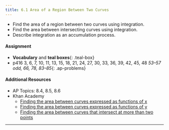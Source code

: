 ```yaml
---
title: 6.1 Area of a Region Between Two Curves
---
```


- Find the area of a region between two curves using integration.
- Find the area between intersecting curves using integration.
- Describe integration as an accumulation process.

#### Assignment

- **Vocabulary** and **teal boxes**{: .teal-box}
- p416 3, 6, 7, 10, 11, 13, 15, 18, 21, 24, 27, 30, 33, 36, 39, 42, 45, 48 *53–57 odd, 66, 78, 83–85*{: .ap-problems}

#### Additional Resources

- AP Topics: 8.4, 8.5, 8.6
- Khan Academy
  - [Finding the area between curves expressed as functions of x](https://www.khanacademy.org/math/ap-calculus-ab/ab-applications-of-integration-new/ab-8-4/v/evaluating-simple-definite-integral)
  - [Finding the area between curves expressed as functions of y](https://www.khanacademy.org/math/ap-calculus-ab/ab-applications-of-integration-new/ab-8-5/v/area-between-curve-and-y-axis)
  - [Finding the area between curves that intersect at more than two points](https://www.khanacademy.org/math/ap-calculus-ab/ab-applications-of-integration-new/ab-8-6/e/area-between-curves-that-intersect-at-more-than-two-points)

---
